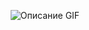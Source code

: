 <div align="center">
    <p>
        <img src="[URL_ВАШЕГО_GIF.gif](https://i.pinimg.com/originals/48/72/59/487259006ebb768d17f7ec4497969876.gif)" alt="Описание GIF"/>
    </p>
</div>
